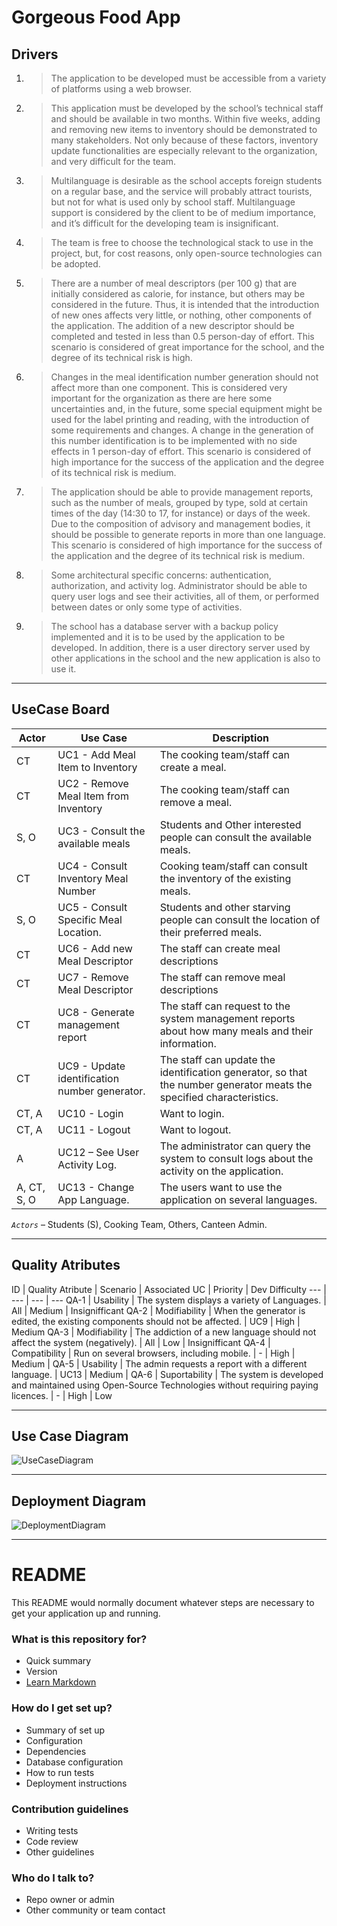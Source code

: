 # Gorgeous Food App #

## Drivers
1. > The application to be developed must be accessible from a variety of platforms using a web browser.

2. > This application must be developed by the school’s technical staff and should be available in two months. Within five weeks, adding and removing new items to inventory should be demonstrated to many stakeholders. Not only because of these factors, inventory update functionalities are especially relevant to the organization, and very difficult for the team.

3. > Multilanguage is desirable as the school accepts foreign students on a regular base, and the service will probably attract tourists, but not for what is used only by school staff. Multilanguage support is considered by the client to be of medium importance, and it’s difficult for the developing team is insignificant.

4. > The team is free to choose the technological stack to use in the project, but, for cost reasons, only open-source technologies can be adopted.

5. > There are a number of meal descriptors (per 100 g) that are initially considered as calorie, for instance, but others may be considered in the future. Thus, it is intended that the introduction of new ones affects very little, or nothing, other components of the application. The addition of a new descriptor should be completed and tested in less than 0.5 person-day of effort. This scenario is considered of great importance for the school, and the degree of its technical risk is high.

6. > Changes in the meal identification number generation should not affect more than one component. This is considered very important for the organization as there are here some uncertainties and, in the future, some special equipment might be used for the label printing and reading, with the introduction of some requirements and changes. A change in the generation of this number identification is to be implemented with no side effects in 1 person-day of effort. This scenario is considered of high importance for the success of the application and the degree of its technical risk is medium.

7. > The application should be able to provide management reports, such as the number of meals, grouped by type, sold at certain times of the day (14:30 to 17, for instance) or days of the week. Due to the composition of advisory and management bodies, it should be possible to generate reports in more than one language. This scenario is considered of high importance for the success of the application and the degree of its technical risk is medium.

8. > Some architectural specific concerns: authentication, authorization, and activity log. Administrator should be able to query user logs and see their activities, all of them, or performed between dates or only some type of activities.

9. > The school has a database server with a backup policy implemented and it is to be used by the application to be developed. In addition, there is a user directory server used by other applications in the school and the new application is also to use it.


---

## UseCase Board
Actor | Use Case | Description 
--- | --- | ---
CT | UC1 - Add Meal Item to Inventory | The cooking team/staff can create a meal. 
CT | UC2 - Remove Meal Item from Inventory | The cooking team/staff can remove a meal. 
S, O | UC3 - Consult the available meals | Students and Other interested people can consult the available meals. 
CT | UC4 - Consult Inventory Meal Number | Cooking team/staff can consult the inventory of the existing meals. 
S, O | UC5 - Consult Specific Meal Location. | Students and other starving people can consult the location of their preferred meals. 
CT | UC6 - Add new Meal Descriptor | The staff can create  meal descriptions
CT | UC7 - Remove Meal Descriptor | The staff can remove  meal descriptions
CT | UC8 - Generate management report | The staff can request to the system management reports about how many meals and their information.
CT |UC9 - Update identification number generator. | The staff can update the identification generator, so that the number generator meats the specified characteristics.  
CT, A | UC10 - Login | Want to login. 
CT, A | UC11 - Logout | Want to logout. 
A | UC12 – See User Activity Log. | The administrator can query the system to consult logs about the activity on the application. 
A, CT, S, O | UC13 - Change App Language. | The users want to use the application on several languages. 

*`Actors`* – Students (S), Cooking Team, Others, Canteen Admin. 

---

## Quality Atributes
ID | Quality Atribute | Scenario | Associated UC | Priority | Dev Difficulty
--- | --- | --- | ---
QA-1 | Usability | The system displays a variety of Languages.  | All | Medium | Insignifficant
QA-2 | Modifiability | When the generator is edited, the existing components should not be affected. | UC9 | High | Medium
QA-3 | Modifiability | The addiction of a new language should not affect the system (negatively). | All | Low | Insignifficant
QA-4 | Compatibility | Run on several browsers, including mobile. | - | High | Medium |
QA-5 | Usability | The admin requests a report with a different language. | UC13 | Medium |
QA-6 | Suportability | The system is developed and maintained using Open-Source Technologies without requiring paying licences. | - | High | Low

---

## Use Case Diagram
![UseCaseDiagram](P1/ADD/img/UseCaseDiagram.png)

---

## Deployment Diagram
![DeploymentDiagram](P1/ADD/img/DeploymentDiagram.png)

---

# README

This README would normally document whatever steps are necessary to get your application up and running.

### What is this repository for? ###

* Quick summary
* Version
* [Learn Markdown](https://bitbucket.org/tutorials/markdowndemo)

### How do I get set up? ###

* Summary of set up
* Configuration
* Dependencies
* Database configuration
* How to run tests
* Deployment instructions

### Contribution guidelines ###

* Writing tests
* Code review
* Other guidelines

### Who do I talk to? ###

* Repo owner or admin
* Other community or team contact